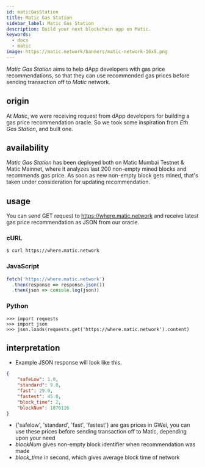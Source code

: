 ```yaml
---
id: maticGasStation
title: Matic Gas Station
sidebar_label: Matic Gas Station
description: Build your next blockchain app on Matic.
keywords:
  - docs
  - matic
image: https://matic.network/banners/matic-network-16x9.png 
---
```


_Matic Gas Station_ aims to help dApp developers with gas price recommendations, so that they can use recommended gas prices before sending transaction off to _Matic_ network.

## origin

At _Matic_, we were receiving request from dApp developers for building a gas price recommendation oracle. So we took some inspiration from _Eth Gas Station_, and built one.

## availability

_Matic Gas Station_ has been deployed both on Matic Mumbai Testnet & Matic Mainnet, where it analyzes last 200 non-empty mined blocks and recommends gas price. As soon as new non-empty block gets mined, that's taken under consideration for updating recommendation.

## usage

You can send GET request to https://where.matic.network and receive latest gas price recommendation as JSON from our oracle.

### cURL

```bash
$ curl https://where.matic.network
```

### JavaScript

```javascript
fetch('https://where.matic.network')
  .then(response => response.json())
  .then(json => console.log(json))
```

### Python

```python3
>>> import requests
>>> import json
>>> json.loads(requests.get('https://where.matic.network').content)
```

## interpretation

- Example JSON response will look like this.

```json
{
    "safeLow": 1.0,
    "standard": 9.0,
    "fast": 29.0,
    "fastest": 45.0,
    "block_time": 2,
    "blockNum": 1876116
}
```

- {'safelow', 'standard', 'fast', 'fastest'} are gas prices in GWei, you can use these prices before sending transaction off to Matic, depending upon your need
- _blockNum_ gives non-empty block identifier when recommendation was made
- _block\_time_ in second, which gives average block time of network

